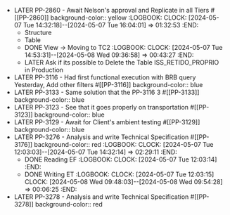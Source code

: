 - LATER PP-2860 - Await Nelson's approval and Replicate in all Tiers #[[PP-2860]]
  background-color:: yellow
  :LOGBOOK:
  CLOCK: [2024-05-07 Tue 14:32:18]--[2024-05-07 Tue 16:04:01] =>  01:32:53
  :END:
	- Structure
	- Table
	- DONE View -> Moving to TC2
	  :LOGBOOK:
	  CLOCK: [2024-05-07 Tue 14:53:31]--[2024-05-08 Wed 09:36:58] =>  00:43:27
	  :END:
	- LATER Ask if its possible to Delete the Table ISS_RETIDO_PROPRIO in Production
- LATER PP-3116 - Had first functional execution with BRB query Yesterday, Add other filters #[[PP-3116]]
  background-color:: blue
- LATER PP-3133 - Same solution that the PP-3116 3 #[[PP-3133]]
  background-color:: blue
- LATER PP-3123 - See that it goes properly on transportation #[[PP-3123]]
  background-color:: blue
- LATER PP-3129 - Await for Client's ambient testing #[[PP-3129]]
  background-color:: blue
- LATER PP-3276 - Analysis and write Technical Specification #[[PP-3176]]
  background-color:: red
  :LOGBOOK:
  CLOCK: [2024-05-07 Tue 12:03:03]--[2024-05-07 Tue 14:32:14] =>  02:29:11
  :END:
	- DONE Reading EF
	  :LOGBOOK:
	  CLOCK: [2024-05-07 Tue 12:03:14]
	  :END:
	- DONE Writing ET
	  :LOGBOOK:
	  CLOCK: [2024-05-07 Tue 12:03:15]
	  CLOCK: [2024-05-08 Wed 09:48:03]--[2024-05-08 Wed 09:54:28] =>  00:06:25
	  :END:
- LATER PP-3278 - Analysis and write Technical Specification #[[PP-3278]]
  background-color:: red